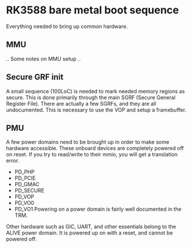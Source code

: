 # RK3588 bare metal boot sequence
Everything needed to bring up common hardware.

## MMU
.. Some notes on MMU setup ..

## Secure GRF init
A small sequence (100LoC) is needed to mark needed memory regions as secure. This is done primarily through the
main SGRF (Secure General Register File). There are actually a few SGRFs, and they are all undocumented.
This is necessary to use the VOP and setup a framebuffer.

## PMU
A few power domains need to be brought up in order to make some hardware accessible.
These onboard devices are completely powered off on reset. If you try to read/write to their mmio, you will get a translation error.
- PD_PHP
- PD_PCIE
- PD_GMAC
- PD_SECURE
- PD_VOP
- PD_VO0
- PD_VO1
Powering on a power domain is fairly well documented in the TRM.

Other hardware such as GIC, UART, and other essentials belong to the ALIVE power domain.
It is powered up on with a reset, and cannot be powered off.
